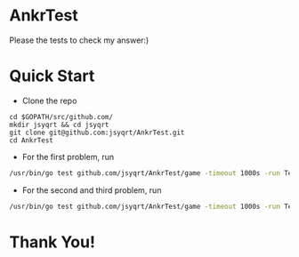 # AnkrTest

Please the tests to check my answer:)

# Quick Start

* Clone the repo
```
cd $GOPATH/src/github.com/
mkdir jsyqrt && cd jsyqrt
git clone git@github.com:jsyqrt/AnkrTest.git
cd AnkrTest
```

* For the first problem, run
```Bash
/usr/bin/go test github.com/jsyqrt/AnkrTest/game -timeout 1000s -run TestCheckerBoard_Print -v
```

* For the second and third problem, run
```Bash
/usr/bin/go test github.com/jsyqrt/AnkrTest/game -timeout 1000s -run TestGameIt -v
```

# Thank You!
